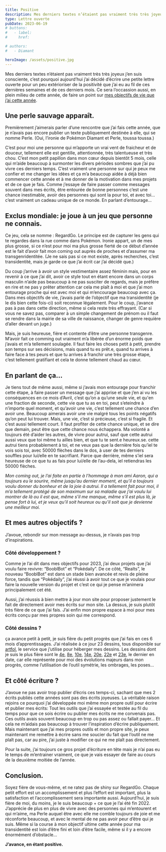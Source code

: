 ```yaml
---
title: Positive
description: Mes derniers textes n’étaient pas vraiment très très joyeux j’en suis consciente, c’est pourquoi aujourd’hui j’ai décidé d’écrire une petite lettre ouverte pour un peu extérioriser de la positivité que j’ai eu au fil de ces dernières semaines et de ces derniers mois.
type: Lettre ouverte
pubDate: 2023-06-19
# buttons:
#   - label:
#     href:

# authors:
#   - Diamant

heroImage: /assets/positive.jpg
---
```


Mes derniers textes n’étaient pas vraiment très très joyeux j’en suis consciente, c’est pourquoi aujourd’hui j’ai décidé d’écrire une petite lettre ouverte pour un peu extérioriser de la positivité que j’ai eu au fil de ces dernières semaines et de ces derniers mois. Ce sera l’occassion aussi, en plein milieu de cette année, de faire un point sur <a href="https://www.herisdia.me/read/fr/2023/">mes objectifs de vie que j’ai cette année</a>.

## Une perle sauvage apparaît.

Premièrement j’aimerais parler d’une rencontre que j’ai fais cette année, que je n’avais pas encore publier un texte publiquement destinée à elle, qui se nomme Perle. (Oui, l’ironie de Pokémon Diamant et Perle, toussa toussa.)

C’est pour moi une personne qui m’apporte un vrai vent de fraicheur et de douceur, tellement elle est gentille, attentionnée, très talentueuse et très chou. C’est mon petit papillon dans mon cœur depuis bientôt 5 mois, celle qui m’aide beaucoup à surmonter les divers périodes sombres que j’ai pu vivre ces derniers temps. C’est vraiment une personne sur qui je peux me confier et me changer les idées et ça m’a beaucoup aidée à déjà bien commencer cette année et à me donner de la motivation dans mes projets et de ce que je fais. Comme j’essaye de faire passer comme messages souvent dans mes écrits, être entourée de bonne personnes c’est une chance inestimable, avoir des personnes qui sont la pour toi, et avec toi… c’est vraiment un cadeau unique de ce monde. En parlant d’entourage…

## Exclus mondiale: je joue à un jeu que personne ne connais.

Ce jeu, cela se nomme : RegardGo. Le principe est de capturer les gens qui te regardes dans la rue comme dans Pokémon. Ironie appart, un de mes plus grosse, si ce n’est pour moi ma plus grosse fierté de ce début d’année est le fait d’avoir fait mon coming out auprès de proches et d’assumer ma transgenridentitée. (Je ne sais pas si ce mot existe, après recherches, c’est transidentité, mais je garde ce que j’ai écrit car j’ai décidé que.)

Du coup j’arrive à avoir un style vestimentaire assez féminin mais, pour en revenir à ce que j’ai dit, avoir ce style tout en étant encore dans un corps masculin n’aide pas beaucoup à ne pas susciter de regards, mais je préfère en rire et ne pas y prêter attention car cela me plaît à moi et que j’ai mon entourage proche qui est avec moi et qui m’encourage beaucoup avec ça. Dans mes objectifs de vie, j’avais parlé de l’objectif que ma transidentité (je le dis bien cette fois-ci) soit reconnue légalement. Pour le coup, j’avance pas à pas dans cette direction, même si cela reste très effrayant. (Car si vous ne savez pas, comparer à un simple changement de prénom ou il faut se rendre dans la mairie de sa ville de naissance, changer de genre requière d’aller devant un juge.)

Mais, je suis heureuse, fière et contente d’être une personne transgenre. M’avoir fait ce comming out vraiment m’a libérée d’un énorme poids que j’avais et m’a tellement soulagée. Il faut faire les choses petit à petit, prendre son temps sur ses décisions, mais quand tu es prêt.e, quand tu arrives à faire face à tes peurs et que tu arrives à franchir une très grosse étape, c’est tellement gratifiant et cela te donne tellement chaud au cœur.&nbsp;

## En parlant de ça…

Je tiens tout de même aussi, même si j’avais mon entourage pour franchir cette étape, à faire passer un message que j’ai apprise et que j’en ai vu les conséquences en ce mois d’Avril, c’est qu’on a qu’une seule vie, et qu'en une fraction de seconde, cette vie que tu as en toi, peut s’eteindre à n’importe quel moment, et qu’avoir une vie, c’est tellement une chance d’en avoir une. Beaucoup aimerais avoir une vie malgré tous les points négatifs qu’on peut lui trouver. Mais, une vie, c’est si précieuse, c’est si fragile. Et c’est aussi tellement court. Il faut profiter de cette chance unique, et se dire que demain, peut être que cette chance nous échappera. Ma volonté a toujours été d’aider les autres, de vivre pour autrui, sauf que cette autrui aussi veux que toi même tu ailles bien, et que tu te sent.e heureux.se. cette autrui tiens probablement à toi, et ne veux pas que la dernière fois qu’iel te vois sois toi, avec 50000 flèches dans le dos, à user de tes derniers souffles pour lui/elle en te sacrifiant. Parce que derrière, même s’iel sera heureuse de ce que tu as fais pour lui/elle de l’au-dela, iel retiendras les 50000 flèches.&nbsp;

<i>Mon coming out, je l’ai faite en partie à l’hommage à mon ami Aaron, qui a toujours eu le sourire, même jusqu’au dernier moment, et qu’il a toujours voulu donner du bonheur et de la joie à autrui. Il a tellement fait pour moi, il m’a tellement protégé de son maximum sur sa maladie que j’ai voulu lui montrer de là&nbsp;ou il est que, même s’il me manque, même s’il est plus là, je pense fort à lui, et je veux qu’il soit heureux ou qu’il soit que je devienne une meilleur moi.</i>

## Et mes autres objectifs ?

J’avoue, rebondir sur mon message au-dessus, je n’avais pas trop d’inspirations.

### Côté développement ?

Comme je l’ai dit dans mes objectifs pour 2023, j’ai deux projets que j’ai voulu faire revivre: “BooblBot” et “Pokédaily”. De ce côté, “Realts”, le nouveau “BooblBot” est dans un stade bien avancée et revis de pleine force, tandis que “Pokédaily”, j’ai réussi à avoir tout ce que je voulais pour faire la nouvelle version du projet et c’est ce qui je pense m’animera principalement cet été.

Aussi, j’ai réussis à bien mettre à jour mon site pour proposer justement le fait de directement avoir mes écrits sur mon site. La dessus, je suis plutôt très fière de ce que j’ai fais. J’ai enfin mon propre espace à moi pour mes écrits conçu par mes propres soin qui me correspond.

### Côté dessins ?

ça avance petit à petit, je suis fière du petit progrès que j’ai fais en ces 6 mois d’apprentissages. J’ai réalisée à ce jour 23 dessins, tous disponible sur <a href="https://www.artfol.co/diamant">artfol</a>, le service que j’utilise pour héberger mes dessins. Les dessins dont je suis le plus fière sont le <a href="https://www.artfol.co/a/jyjOh8d">4e</a>, <a href="https://www.artfol.co/a/c4f5IJL">8e</a>, <a href="https://www.artfol.co/a/HBAc2Gf">10e</a>, <a href="https://www.artfol.co/a/C5vdN53">14e</a>, <a href="https://www.artfol.co/a/q8Nhqdj">20e</a>, <a href="https://www.artfol.co/a/Dtupt5j">22e</a> et <a href="https://www.artfol.co/a/350qmOe">23e</a>, le dernier en date, car elle représente pour moi des évolutions majeurs dans mon progrès, comme l’utilisation de l’outil symétrie, les ombrages, les poses…

## Et côté écriture ?

J’avoue ne pas avoir trop publier d’écris ces temps-ci, sachant que mes 2 écrits publiés cette années sont pas des écrits joyeuses. La véritable raison rejoins ce pourquoi j’ai développée moi même mon propre outil pour écrire et publier mes écrits: Tout les outils que j’ai essayée et testée au fil du temps pour que ce sois écrire ou publier mes écrits ne me convenais pas. Ces outils avais souvent beaucoup en trop ou pas assez ou fallait payer… Et cela ne m’aidais pas beaucoup à trouver l’inspiration d’écrire publiquement. Mais maintenant que j’ai mes propres outils et mon propre site, je peux maintenant me remettre à écrire sans me soucier du fait que l’outil ne me plaît pas, car au pire, j’ai juste à modifier ce qui ne me plaît pas directement.

Pour la suite, j’ai toujours ce gros projet d’écriture en tête mais je n’ai pas eu le temps de m’entrainer vraiment, ce que je vais essayer de faire au cours de la deuxième moitiée de l’année.

## Conclusion.

Soyez fière de vous-même, et ne ratez pas de shiny sur RegardGo. Chaque petit effort est un accomplissement et plus l’effort est important, plus la satisfaction et l’accomplissement sera importante aussi. Aujourd’hui, je suis fière de moi, du moins, je le suis beaucoup + ce que je l’ai été fin 2022. J’apprécie de plus en plus de vivre avec des personnes qui m’entourent et qui m’aime, ma Perle auquel être avec elle me comble toujours de joie et me réconforte beaucoup, et avec le mental de ne pas avoir peur d’être qui je suis. Même si la course à mon objectif ultime cette année pour ma transidentité est loin d’être fini et loin d’être facile, même si il y a encore énormément d’obstacle…

<b>J’avance, en étant positive.</b>
